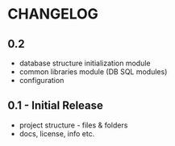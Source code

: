 # CHANGELOG

## 0.2
* database structure initialization module
* common libraries module (DB SQL modules)
* configuration

## 0.1 - Initial Release
* project structure - files & folders 
* docs, license, info etc.
